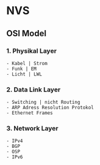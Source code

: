 # NVS

## OSI Model

### 1. Physikal Layer
    - Kabel | Strom
    - Funk | EM
    - Licht | LWL

### 2. Data Link Layer
    - Switching | nicht Routing
    - ARP Adress Resolution Protokol
    - Ethernet Frames

### 3. Network Layer
    - IPv4
    - BGP
    - OSP
    - IPv6